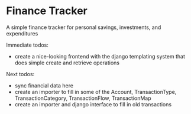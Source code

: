 # Finance Tracker

A simple finance tracker for personal savings, investments, and expenditures

Immediate todos:
- create a nice-looking frontend with the django templating system that does simple create and retrieve operations

Next todos:
- sync financial data here
- create an importer to fill in some of the Account, TransactionType, TransactionCategory, TransactionFlow, TransactionMap
- create an importer and django interface to fill in old transactions

